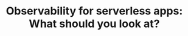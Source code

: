 ---
title: "Observability for serverless apps: What should you look at?"
description: "
  How deeply can you understand what is happening inside your application, from a technical and business point of view? Serverless apps use a distributed architecture. It's critical to have end-to-end observability of each component and the communications between them in order to quickly identify and debug issues. 
  
  In this session, we show how to have the necessary instrumentation and how to use the data you collect to have a better grasp of your production environment. We'll see how to collects monitoring and operational data in the form of logs, metrics, and events, providing you with a unified view of resources, applications, and services. In this way, you'll be able to identify and troubleshoot the root cause of performance issues and errors with an end-to-end view of requests as they travel through your application. Examples are based on AWS."
speaker: Danilo Poccia
bio: "Danilo works with startups and companies of any size to support their innovation. In his role as Evangelist at Amazon Web Services, he leverages his experience to help people bring their ideas to life, focusing on serverless architectures and event-driven programming, and on the technical and business impact of machine learning and edge computing. He is the author of AWS Lambda in Action from Manning."
image: /images/speakers/danilo_poccia.jpg
twitter: danilop
---
